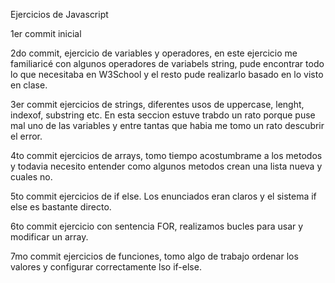 Ejercicios de Javascript

1er commit inicial

2do commit, ejercicio de variables y operadores, en este ejercicio me familiaricé con algunos operadores de variabels string, pude encontrar todo lo que necesitaba en W3School y el resto pude realizarlo basado en lo visto en clase.

3er commit ejercicios de strings, diferentes usos de uppercase, lenght, indexof, substring etc. En esta seccion estuve trabdo un rato porque puse mal uno de las variables y entre tantas que habia me tomo un rato descubrir el error.

4to commit ejercicios de arrays, tomo tiempo acostumbrame a los metodos y todavia necesito entender como algunos metodos crean una lista nueva y cuales no.

5to commit ejercicios de if else. Los enunciados eran claros y el sistema if else es bastante directo.

6to commit ejercicio con sentencia FOR, realizamos bucles para usar y modificar un array.

7mo commit ejercicios de funciones, tomo algo de trabajo ordenar los valores y configurar correctamente lso if-else. 